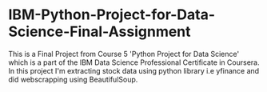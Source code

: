 # IBM-Python-Project-for-Data-Science-Final-Assignment
This is a Final Project from Course 5 'Python Project for Data Science' which is a part of the IBM Data Science Professional Certificate in Coursera.
In this project I'm extracting stock data using python library i.e yfinance and did webscrapping using BeautifulSoup.
